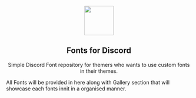 <p align="center">
    <img src="https://raw.githubusercontent.com/Rairof/Discord-Theme/main/122854.png" width="80" />
    <h2 align="center">Fonts for Discord</h2>
</p>

<p align="center">Simple Discord Font repository for themers who wants to use custom fonts in their themes.</p>

All Fonts will be provided in here along with Gallery section that will showcase each fonts innit in a organised manner.
